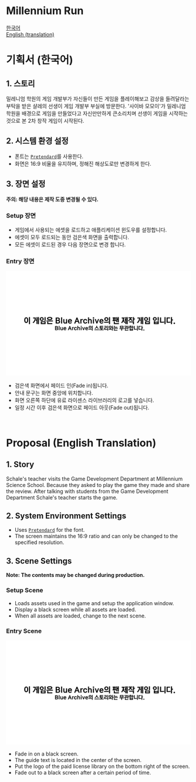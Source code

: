 # Millennium Run

[한국어](#기획서-한국어) </br>
[English (translation)](#proposal-english-translation) </br>

# 기획서 (한국어)
## 1. 스토리
밀레니엄 학원의 게임 개발부가 자신들이 만든 게임을 플레이해보고 감상을 들려달라는 부탁을 받은 샬레의 선생이 게임 개발부 부실에 방문한다. '사이바 모모이'가 밀레니엄 학원을 배경으로 게임을 만들었다고 자신만만하게 큰소리치며 선생이 게임을 시작하는 것으로 본 2차 창작 게임이 시작된다.

## 2. 시스템 환경 설정
- 폰트는 [`Pretendard`](https://github.com/orioncactus/pretendard)를 사용한다.
- 화면은 16:9 비율을 유지하며, 정해진 해상도로만 변경하게 한다.

## 3. 장면 설정
<b>주의: 해당 내용은 제작 도중 변경될 수 있다.</b>

### Setup 장면
- 게임에서 사용되는 에셋을 로드하고 애플리케이션 윈도우를 설정합니다.
- 에셋이 모두 로드되는 동안 검은색 화면을 출력합니다.
- 모든 에셋이 로드된 경우 다음 장면으로 변경 합니다.

### Entry 장면 
![IMG_INTRO_2.png](./files/IMG_INTRO_2.png) </br>
- 검은색 화면에서 페이드 인(Fade in)됩니다.
- 안내 문구는 화면 중앙에 위치합니다.
- 화면 오른쪽 하단에 유료 라이센스 라이브러리의 로고를 넣습니다.
- 일정 시간 이후 검은색 화면으로 페이드 아웃(Fade out)됩니다.

</br>

# Proposal (English Translation)
## 1. Story
Schale's teacher visits the Game Development Department at Millennium Science School. Because they asked to play the game they made and share the review. After talking with students from the Game Development Department Schale's teacher starts the game.

## 2. System Environment Settings
- Uses [`Pretendard`](https://github.com/orioncactus/pretendard) for the font.
- The screen maintains the 16:9 ratio and can only be changed to the specified resolution.

## 3. Scene Settings
<b>Note: The contents may be changed during production.</b>

### Setup Scene
- Loads assets used in the game and setup the application window.
- Display a black screen while all assets are loaded.
- When all assets are loaded, change to the next scene.

### Entry Scene
![IMG_INTRO_2.png](./files/IMG_INTRO_2.png)
- Fade in on a black screen.
- The guide text is located in the center of the screen.
- Put the logo of the paid license library on the bottom right of the screen.
- Fade out to a black screen after a certain period of time.

